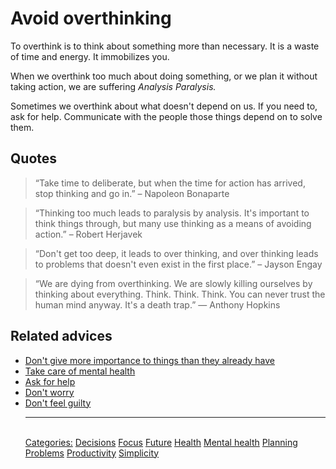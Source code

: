 # Avoid overthinking

To overthink is to think about something more than necessary. It is a waste of time and energy. It immobilizes you.

When we overthink too much about doing something, or we plan it without taking action, we are suffering _Analysis Paralysis._

Sometimes we overthink about what doesn't depend on us. If you need to, ask for help. Communicate with the people those things depend on to solve them.

## Quotes

> “Take time to deliberate, but when the time for action has arrived, stop thinking and go in.” – Napoleon Bonaparte

> “Thinking too much leads to paralysis by analysis. It's important to think things through, but many use thinking as a means of avoiding action.” – Robert Herjavek

> “Don't get too deep, it leads to over thinking, and over thinking leads to problems that doesn't even exist in the first place.” – Jayson Engay

> “We are dying from overthinking. We are slowly killing ourselves by thinking about everything. Think. Think. Think. You can never trust the human mind anyway. It's a death trap.” ― Anthony Hopkins

## Related advices

- [Don't give more importance to things than they already have](Don't%20give%20more%20importance%20to%20things%20than%20they%20already%20have/index.md)
- [Take care of mental health](Take%20care%20of%20mental%20health/index.md)
- [Ask for help](Ask%20for%20help/index.md)
- [Don't worry](Don't%20worry/index.md)
- [Don't feel guilty](Don't%20feel%20guilty/index.md)<hr/><br/>[Categories:](Categories/index.md) [Decisions](Categories/Decisions.md) [Focus](Categories/Focus.md) [Future](Categories/Future.md) [Health](Categories/Health.md) [Mental health](Categories/Mental%20health.md) [Planning](Categories/Planning.md) [Problems](Categories/Problems.md) [Productivity](Categories/Productivity.md) [Simplicity](Categories/Simplicity.md)
